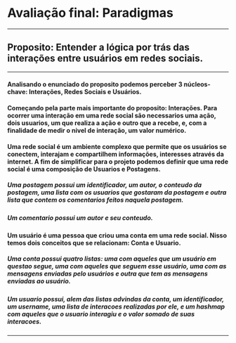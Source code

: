 # Avaliação final: Paradigmas

---

## Proposito: Entender a lógica por trás das interações entre usuários em redes sociais.

---

#### Analisando o enunciado do proposito podemos perceber 3 núcleos-chave: __Interações__, __Redes Sociais__ e __Usuários__.

#### Começando pela parte mais importante do proposito: __Interações__. Para ocorrer uma interação em uma rede social são necessarios uma ação, dois usuarios, um que realiza a ação e outro que a recebe, e, com a finalidade de medir o nivel de interação, um valor numérico.

#### Uma rede social é um ambiente complexo que permite que os usuários se conectem, interajam e compartilhem informações, interesses através da internet. A fim de simplificar para o projeto podemos definir que uma rede social é uma composição de __Usuarios__ e __Postagens__.

##### Uma postagem possui um identificador, um autor, o conteudo da postagem, uma lista com os usuarios que gostaram da postagem e outra lista que contem os __comentarios__ feitos naquela postagem.

##### Um comentario possui um autor e seu conteudo.

#### Um usuário é uma pessoa que criou uma conta em uma rede social. Nisso temos dois conceitos que se relacionam: __Conta__ e __Usuario__.

##### Uma conta possui quatro listas: uma com aqueles que um usuário em questao segue, uma com aqueles que seguem esse usuário, uma com as mensagens enviadas pelo usuários e outra que tem as mensagens enviadas ao usuário.

#####  Um usuario possui, alem das listas advindas da conta, um identificador, um username, uma lista de interacoes realizadas por ele, e um hashmap com aqueles que o usuario interagiu e o valor somado de suas interacoes.

---

